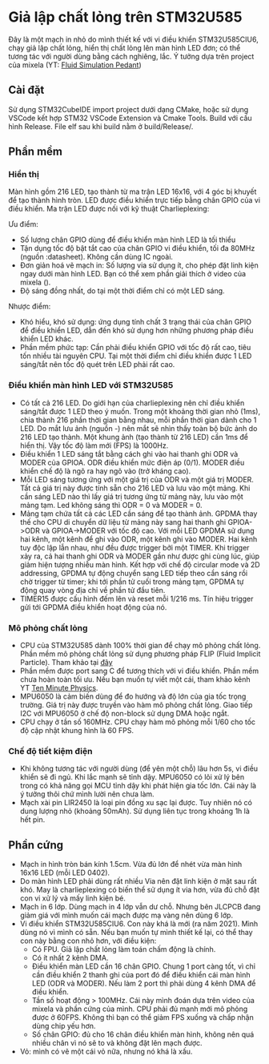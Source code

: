 # Giả lập chất lỏng trên STM32U585

Đây là một mạch in nhỏ do mình thiết kế với vi điều khiển STM32U585CIU6, chạy giả lập chất lỏng, hiển thị chất lỏng lên màn hình LED đơn; có thể tương tác với người dùng bằng cách nghiêng, lắc. Ý tưởng dựa trên project của mixela (YT: [Fluid Simulation Pedant](https://www.youtube.com/watch?v=jis1MC5Tm8k&t=2007s))

## Cài đặt

Sử dụng STM32CubeIDE import project dưới dạng CMake, hoặc sử dụng VSCode kết hợp STM32 VSCode Extension và Cmake Tools. Build với cấu hình Release. File elf sau khi build nằm ở build/Release/.

## Phần mềm

### Hiển thị

Màn hình gồm 216 LED, tạo thành từ ma trận LED 16x16, với 4 góc bị khuyết để tạo thành hình tròn. LED được điều khiển trực tiếp bằng chân GPIO của vi điều khiển. Ma trận LED được nối với kỹ thuật Charlieplexing:

Ưu điểm:

- Số lượng chân GPIO dùng để điều khiển màn hình LED là tối thiểu
- Tận dụng tốc độ bật tắt cao của chân GPIO vi điều khiển, tối đa 80MHz (nguồn :datasheet). Không cần dùng IC ngoài.
- Đơn giản hoá vẽ mạch in: Số lượng via sử dụng ít, cho phép đặt linh kiện ngay dưới màn hình LED. Bạn có thể xem phần giải thích ở video của mixela ().
- Độ sáng đồng nhất, do tại một thời điểm chỉ có một LED sáng.

Nhược điểm:

- Khó hiểu, khó sử dụng: ứng dụng tính chất 3 trạng thái của chân GPIO để điều khiển LED, dẫn đến khó sử dụng hơn những phương pháp điều khiển LED khác.
- Phần mềm phức tạp: Cần phải điều khiển GPIO với tốc độ rất cao, tiêu tốn nhiều tài nguyên CPU. Tại một thời điểm chỉ điều khiển được 1 LED sáng/tắt nên tốc độ quét trên LED phải rất cao.

### Điều khiển màn hình LED với STM32U585

- Có tất cả 216 LED. Do giới hạn của charlieplexing nên chỉ điều khiển sáng/tắt được 1 LED theo ý muốn. Trong một khoảng thời gian nhỏ (1ms), chia thành 216 phần thời gian bằng nhau, mỗi phần thời gian dành cho 1 LED. Do mắt lưu ảnh (nguồn -) nên mắt sẽ nhìn thấy toàn bộ bức ảnh do 216 LED tạo thành. Một khung ảnh (tạo thành từ 216 LED) cần 1ms để hiển thị. Vậy tốc độ làm mới (FPS) là 1000Hz.
- Điều khiển 1 LED sáng tắt bằng cách ghi vào hai thanh ghi ODR và MODER của GPIOA. ODR điều khiển mức điện áp (0/1). MODER điều khiển chế độ là ngõ ra hay ngõ vào (trở kháng cao).
- Mỗi LED sáng tương ứng với một giá trị của ODR và một giá trị MODER. Tất cả giá trị này được tính sẵn cho 216 LED và lưu vào một mảng. Khi cần sáng LED nào thì lấy giá trị tương ứng từ mảng này, lưu vào một mảng tạm. Led không sáng thì ODR = 0 và MODER = 0.
- Mảng tạm chứa tất cả các LED cần sáng để tạo thành ảnh. GPDMA thay thế cho CPU di chuyển dữ liệu từ mảng này sang hai thanh ghi GPIOA->ODR và GPIOA->MODER với tốc độ cao. Với mỗi LED GPDMA sử dụng hai kênh, một kênh để ghi vào ODR, một kênh ghi vào MODER. Hai kênh tuy độc lập lẫn nhau, như đều được trigger bởi một TIMER. Khi trigger xảy ra, cả hai thanh ghi ODR và MODER gần như được ghi cùng lúc, giúp giảm hiện tượng nhiễu màn hình. Kết hợp với chế độ circular mode và 2D addressing, GPDMA tự động chuyển sang LED tiếp theo cần sáng rồi chờ trigger từ timer; khi tới phần tử cuối trong mảng tạm, GPDMA tự động quay vòng địa chỉ về phần tử đầu tiên.
- TIMER15 được cấu hình đếm lên và reset mỗi 1/216 ms. Tín hiệu trigger gửi tới GPDMA điều khiển hoạt động của nó.
  
### Mô phỏng chất lỏng

- CPU của STM32U585 dành 100% thời gian để chạy mô phỏng chất lỏng. Phần mềm mô phỏng chất lỏng sử dụng phương pháp FLIP (Fluid Implicit Particle). Tham khảo tại [đây](https://www.sciencedirect.com/science/article/abs/pii/0010465588900203)
- Phần mềm được port sang C để tương thích với vi điều khiển. Phần mềm chưa hoàn toàn tối ưu. Nếu bạn muốn tự viết một cái, tham khảo kênh YT [Ten Minute Physics](https://www.youtube.com/@TenMinutePhysics/videos).
- MPU6050 là cảm biến dùng để đo hướng và độ lớn của gia tốc trọng trường. Giá trị này được truyền vào hàm mô phỏng chất lỏng. Giao tiếp I2C với MPU6050 ở chế độ non-block sử dụng DMA hoặc ngắt.
- CPU chạy ở tần số 160MHz. CPU chạy hàm mô phỏng mỗi 1/60 cho tốc độ cập nhật khung hình là 60 FPS.

### Chế độ tiết kiệm điện

- Khi không tương tác với người dùng (để yên một chỗ) lâu hơn 5s, vi điều khiển sẽ đi ngủ. Khi lắc mạnh sẽ tỉnh dậy. MPU6050 có lõi xử lý bên trong có khả năng gọi MCU tỉnh dậy khi phát hiện gia tốc lớn. Cái này là ý tưởng thôi chứ mình lười nên chưa làm.
- Mạch xài pin LIR2450 là loại pin đồng xu sạc lại được. Tuy nhiên nó có dung lượng nhỏ (khoảng 50mAh). Sử dụng liên tục trong khoảng 1h là hết pin.

## Phần cứng

- Mạch in hình tròn bán kính 1.5cm. Vừa đủ lớn để nhét vừa màn hình 16x16 LED (mỗi LED 0402).
- Do màn hình LED phải dùng rất nhiều Via nên đặt linh kiện ở mặt sau rất khó. May là charlieplexing có biến thể sử dụng ít via hơn, vừa đủ chỗ đặt con vi xử lý và mấy linh kiện bé.
- Mạch in 6 lớp. Dùng mạch in 4 lớp vẫn dư chỗ. Nhưng bên JLCPCB đang giảm giá với mình muốn cái mạch được mạ vàng nên dùng 6 lớp.
- Vi điều khiển STM32U585CIU6. Con này khá là mới (ra năm 2021). Mình dùng nó vì mình có sẵn. Nếu bạn muốn tự mình thiết kế lại, có thể thay con này bằng con nhỏ hơn, với điều kiện:
  - Có FPU. Giả lập chất lỏng làm toán chấm động là chính.
  - Có ít nhất 2 kênh DMA.
  - Điều khiển màn LED cần 16 chân GPIO. Chung 1 port càng tốt, vì chỉ cần điều khiển 2 thanh ghi của port đó để điều khiển cái màn hình LED (ODR và MODER). Nếu làm 2 port thì phải dùng 4 kênh DMA để điều khiển.
  - Tần số hoạt động > 100MHz. Cái này mình đoán dựa trên video của mixela và phần cứng của mình. CPU phải đủ mạnh mới mô phỏng được ở 60FPS. Không thì bạn có thể giảm FPS xuống và chấp nhận dùng chip yếu hơn.
  - Số chân GPIO: đủ cho 16 chân điều khiển màn hình, không nên quá nhiều chân vì nó sẽ to và không đặt lên mạch được.
- Vỏ: mình có vẽ một cái vỏ nữa, nhưng nó khá là xấu.